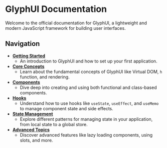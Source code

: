 # GlyphUI Documentation

Welcome to the official documentation for GlyphUI, a lightweight and modern JavaScript framework for building user interfaces.

## Navigation

-   [**Getting Started**](./getting-started.md)
    -   An introduction to GlyphUI and how to set up your first application.
-   [**Core Concepts**](./core-concepts.md)
    -   Learn about the fundamental concepts of GlyphUI like Virtual DOM, `h` function, and rendering.
-   [**Components**](./components.md)
    -   Dive deep into creating and using both functional and class-based components.
-   [**Hooks**](./hooks.md)
    -   Understand how to use hooks like `useState`, `useEffect`, and `useMemo` to manage component state and side effects.
-   [**State Management**](./state-management.md)
    -   Explore different patterns for managing state in your application, from local state to a global store.
-   [**Advanced Topics**](./advanced-topics.md)
    -   Discover advanced features like lazy loading components, using slots, and more.
